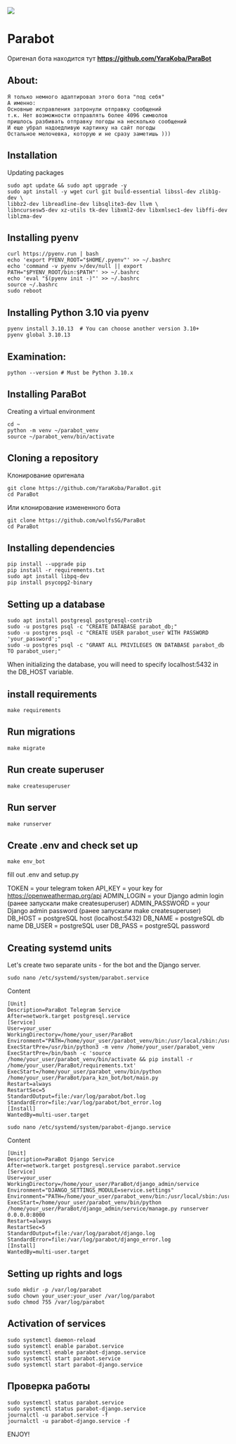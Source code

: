 [![](https://img.shields.io/pypi/pyversions/django-admin-interface.svg?color=3776AB&logo=python&logoColor=white)](https://www.python.org/)


# Parabot
Оригенал бота находится тут <b> https://github.com/YaraKoba/ParaBot </b>

## About: 
```commandline
Я только немного адаптировал этого бота "под себя"
А именно:
Основные исправления затронули отправку сообщений
т.к. Нет возможности отправлять более 4096 символов
пришлось разбивать отправку погоды на несколько сообщений
И еще убрал надоедливую картинку на сайт погоды
Остальное мелочевка, которую и не сразу заметишь )))
```

## Installation
Updating packages
```commandline
sudo apt update && sudo apt upgrade -y
sudo apt install -y wget curl git build-essential libssl-dev zlib1g-dev \
libbz2-dev libreadline-dev libsqlite3-dev llvm \
libncursesw5-dev xz-utils tk-dev libxml2-dev libxmlsec1-dev libffi-dev liblzma-dev
```

## Installing pyenv
```commandline
curl https://pyenv.run | bash
echo 'export PYENV_ROOT="$HOME/.pyenv"' >> ~/.bashrc
echo 'command -v pyenv >/dev/null || export PATH="$PYENV_ROOT/bin:$PATH"' >> ~/.bashrc
echo 'eval "$(pyenv init -)"' >> ~/.bashrc
source ~/.bashrc
sudo reboot
```

## Installing Python 3.10 via pyenv
```commandline
pyenv install 3.10.13  # You can choose another version 3.10+
pyenv global 3.10.13
```

## Examination:
```commandline
python --version # Must be Python 3.10.x
```

## Installing ParaBot
Creating a virtual environment
```commandline
cd ~
python -m venv ~/parabot_venv
source ~/parabot_venv/bin/activate
```

## Cloning a repository
Клонирование оригенала
```commandline
git clone https://github.com/YaraKoba/ParaBot.git
cd ParaBot
```
Или клонирование измененного бота
```commandline
git clone https://github.com/wolfsSG/ParaBot
cd ParaBot
```

## Installing dependencies
```commandline
pip install --upgrade pip
pip install -r requirements.txt
sudo apt install libpq-dev
pip install psycopg2-binary
```

## Setting up a database
```commandline
sudo apt install postgresql postgresql-contrib
sudo -u postgres psql -c "CREATE DATABASE parabot_db;"
sudo -u postgres psql -c "CREATE USER parabot_user WITH PASSWORD 'your_password';"
sudo -u postgres psql -c "GRANT ALL PRIVILEGES ON DATABASE parabot_db TO parabot_user;"
```
When initializing the database, you will need to specify localhost:5432 in the DB_HOST variable.

## install requirements
```commandline
make requirements
```

## Run migrations
```commandline
make migrate
```

## Run create superuser
```commandline
make createsuperuser
```

## Run server
```commandline
make runserver
```

## Create .env and check set up
```commandline
make env_bot
```
fill out .env and setup.py

TOKEN = your telegram token
API_KEY = your key for https://openweathermap.org/api
ADMIN_LOGIN = your Django admin login (ранее запускали make createsuperuser)
ADMIN_PASSWORD = your Django admin password (ранее запускали make createsuperuser)
DB_HOST = postgreSQL host (localhost:5432)
DB_NAME = postgreSQL db name
DB_USER = postgreSQL user
DB_PASS = postgreSQL password

## Creating systemd units
Let's create two separate units - for the bot and the Django server.
```commandline
sudo nano /etc/systemd/system/parabot.service
```
Content
```commandline
[Unit]
Description=ParaBot Telegram Service
After=network.target postgresql.service
[Service]
User=your_user
WorkingDirectory=/home/your_user/ParaBot
Environment="PATH=/home/your_user/parabot_venv/bin:/usr/local/sbin:/usr/local/bin:/usr/sbin:/usr/bin:/sbin:/bin"
ExecStartPre=/usr/bin/python3 -m venv /home/your_user/parabot_venv
ExecStartPre=/bin/bash -c 'source /home/your_user/parabot_venv/bin/activate && pip install -r /home/your_user/ParaBot/requirements.txt'
ExecStart=/home/your_user/parabot_venv/bin/python /home/your_user/ParaBot/para_kzn_bot/bot/main.py
Restart=always
RestartSec=5
StandardOutput=file:/var/log/parabot/bot.log
StandardError=file:/var/log/parabot/bot_error.log
[Install]
WantedBy=multi-user.target
```

```commandline
sudo nano /etc/systemd/system/parabot-django.service
```
Content
```commandline
[Unit]
Description=ParaBot Django Service
After=network.target postgresql.service parabot.service
[Service]
User=your_user
WorkingDirectory=/home/your_user/ParaBot/django_admin/service
Environment="DJANGO_SETTINGS_MODULE=service.settings"
Environment="PATH=/home/your_user/parabot_venv/bin:/usr/local/sbin:/usr/local/bin:/usr/sbin:/usr/bin:/sbin:/bin"
ExecStart=/home/your_user/parabot_venv/bin/python /home/your_user/ParaBot/django_admin/service/manage.py runserver 0.0.0.0:8000
Restart=always
RestartSec=5
StandardOutput=file:/var/log/parabot/django.log
StandardError=file:/var/log/parabot/django_error.log
[Install]
WantedBy=multi-user.target
```

## Setting up rights and logs
```commandline
sudo mkdir -p /var/log/parabot
sudo chown your_user:your_user /var/log/parabot
sudo chmod 755 /var/log/parabot
```

## Activation of services
```commandline
sudo systemctl daemon-reload
sudo systemctl enable parabot.service
sudo systemctl enable parabot-django.service
sudo systemctl start parabot.service
sudo systemctl start parabot-django.service
```

## Проверка работы
```commandline
sudo systemctl status parabot.service
sudo systemctl status parabot-django.service
journalctl -u parabot.service -f
journalctl -u parabot-django.service -f
```

ENJOY!

